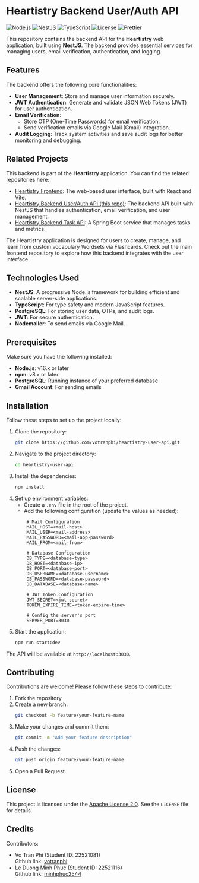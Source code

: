 # Heartistry Backend User/Auth API

![Node.js](https://img.shields.io/badge/Node.js-20.x-green)
![NestJS](https://img.shields.io/badge/NestJS-10.x-red)
![TypeScript](https://img.shields.io/badge/TypeScript-5.7.2-blue)
![License](https://img.shields.io/github/license/votranphi/heartistry-user-api)
![Prettier](https://img.shields.io/badge/Code%20Style-Prettier-ff69b4)

This repository contains the backend API for the **Heartistry** web application, built using **NestJS**. The backend provides essential services for managing users, email verification, authentication, and logging.

## Features

The backend offers the following core functionalities:

- **User Management**: Store and manage user information securely.
- **JWT Authentication**: Generate and validate JSON Web Tokens (JWT) for user authentication.
- **Email Verification**:
  - Store OTP (One-Time Passwords) for email verification.
  - Send verification emails via Google Mail (Gmail) integration.
- **Audit Logging**: Track system activities and save audit logs for better monitoring and debugging.

## Related Projects

This backend is part of the **Heartistry** application. You can find the related repositories here:

- [Heartistry Frontend](https://github.com/votranphi/heartistry): The web-based user interface, built with React and Vite.
- [Heartistry Backend User/Auth API (this repo)](https://github.com/votranphi/heartistry-user-api): The backend API built with NestJS that handles authentication, email verification, and user management.
- [Heartistry Backend Task API](https://github.com/votranphi/heartistry-task-api): A Spring Boot service that manages tasks and metrics.

The Heartistry application is designed for users to create, manage, and learn from custom vocabulary Wordsets via Flashcards. Check out the main frontend repository to explore how this backend integrates with the user interface.

## Technologies Used

- **NestJS**: A progressive Node.js framework for building efficient and scalable server-side applications.
- **TypeScript**: For type safety and modern JavaScript features.
- **PostgreSQL**: For storing user data, OTPs, and audit logs.
- **JWT**: For secure authentication.
- **Nodemailer**: To send emails via Google Mail.

## Prerequisites

Make sure you have the following installed:

- **Node.js**: v16.x or later
- **npm**: v8.x or later
- **PostgreSQL**: Running instance of your preferred database
- **Gmail Account**: For sending emails

## Installation

Follow these steps to set up the project locally:

1. Clone the repository:
   ```bash
   git clone https://github.com/votranphi/heartistry-user-api.git
   ```
2. Navigate to the project directory:
   ```bash
   cd heartistry-user-api
   ```
3. Install the dependencies:
   ```bash
   npm install
   ```
4. Set up environment variables:
   - Create a `.env` file in the root of the project.
   - Add the following configuration (update the values as needed):
     ```env
      # Mail Configuration
      MAIL_HOST=<mail-host>
      MAIL_USER=<mail-address>
      MAIL_PASSWORD=<mail-app-password>
      MAIL_FROM=<mail-from>

      # Database Configuration
      DB_TYPE=<database-type>
      DB_HOST=<database-ip>
      DB_PORT=<database-port>
      DB_USERNAME=<database-username>
      DB_PASSWORD=<database-password>
      DB_DATABASE=<database-name>

      # JWT Token Configuration
      JWT_SECRET=<jwt-secret>
      TOKEN_EXPIRE_TIME=<token-expire-time>

      # Config the server's port
      SERVER_PORT=3030
     ```
5. Start the application:
   ```bash
   npm run start:dev
   ```

The API will be available at `http://localhost:3030`.

## Contributing

Contributions are welcome! Please follow these steps to contribute:

1. Fork the repository.
2. Create a new branch:
   ```bash
   git checkout -b feature/your-feature-name
   ```
3. Make your changes and commit them:
   ```bash
   git commit -m "Add your feature description"
   ```
4. Push the changes:
   ```bash
   git push origin feature/your-feature-name
   ```
5. Open a Pull Request.

## License

This project is licensed under the [Apache License 2.0](LICENSE). See the `LICENSE` file for details.

## Credits
Contributors:
- Vo Tran Phi (Student ID: 22521081)  
Github link: [votranphi](https://github.com/votranphi) 
- Le Duong Minh Phuc (Student ID: 22521116)  
Github link: [minhphuc2544](https://github.com/minhphuc2544)